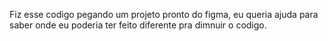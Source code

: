 Fiz esse codigo pegando um projeto pronto do figma, eu queria ajuda  para saber onde eu poderia ter feito diferente pra dimnuir o codigo.
